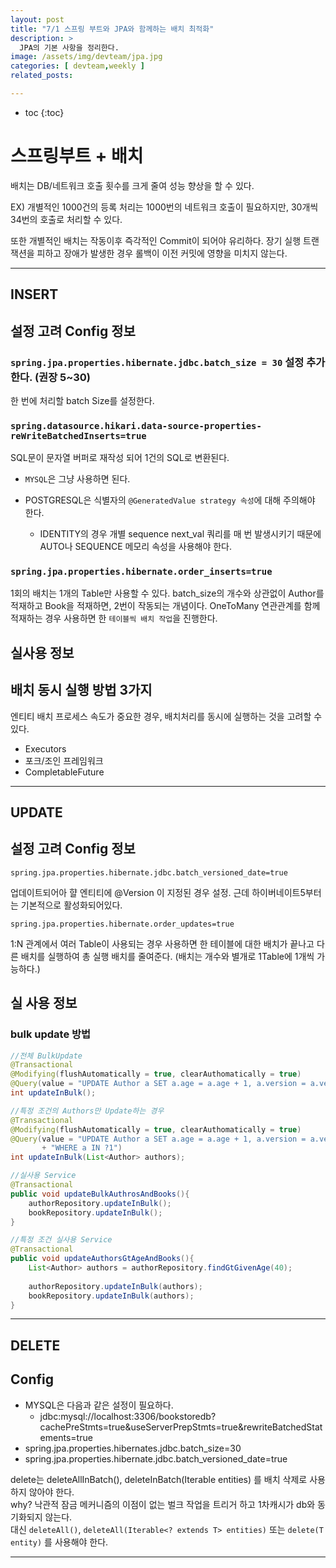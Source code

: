 ```yaml
---
layout: post
title: "7/1 스프링 부트와 JPA와 함께하는 배치 최적화"
description: >
  JPA의 기본 사항을 정리한다.
image: /assets/img/devteam/jpa.jpg
categories: [ devteam,weekly ]
related_posts:

---
```


* toc
{:toc}

# 스프링부트 + 배치

배치는 DB/네트워크 호출 횟수를 크게 줄여 성능 향상을 할 수 있다.

EX) 개별적인 1000건의 등록 처리는 1000번의 네트워크 호출이 필요하지만, 30개씩 34번의 호출로 처리할 수 있다.

 또한 개별적인 배치는 작동이후 즉각적인 Commit이 되어야 유리하다. 장기 실행 트랜잭션을 피하고 장애가 발생한 경우 롤백이 이전 커밋에 영향을 미치지 않는다. 

---

## INSERT 

## 설정 고려 Config 정보

### `spring.jpa.properties.hibernate.jdbc.batch_size = 30` 설정 추가한다.  (권장 5~30)

한 번에 처리할 batch Size를 설정한다.



### `spring.datasource.hikari.data-source-properties-reWriteBatchedInserts=true`

SQL문이 문자열 버퍼로 재작성 되어 1건의 SQL로 변환된다.

- `MYSQL`은 그냥 사용하면 된다.

- POSTGRESQL은 식별자의 `@GeneratedValue strategy 속성`에 대해 주의해야 한다.
  - IDENTITY의 경우 개별 sequence next_val 쿼리를 매 번 발생시키기 때문에 AUTO나 SEQUENCE 메모리 속성을 사용해야 한다.



### `spring.jpa.properties.hibernate.order_inserts=true`

1회의 배치는 1개의 Table만 사용할 수 있다. batch_size의 개수와 상관없이 Author를 적재하고 Book을 적재하면, 2번이 작동되는 개념이다. OneToMany 연관관계를 함께 적재하는 경우 사용하면 한 `테이블씩 배치 작업`을 진행한다.



## 실사용 정보

## 배치 동시 실행 방법 3가지

엔티티 배치 프로세스 속도가 중요한 경우, 배치처리를 동시에 실행하는 것을 고려할 수 있다.



* Executors
* 포크/조인 프레임워크
* CompletableFuture

---

## UPDATE 

## 설정 고려 Config 정보

`spring.jpa.properties.hibernate.jdbc.batch_versioned_date=true`

업데이트되어아 햘 엔티티에 @Version 이 지정된 경우 설정. 근데 하이버네이트5부터는 기본적으로 활성화되어있다.

`spring.jpa.properties.hibernate.order_updates=true`

1:N 관계에서 여러 Table이 사용되는 경우 사용하면 한 테이블에 대한 배치가 끝나고 다른 배치를 실행하여 총 실행 배치를 줄여준다. (배치는 개수와 별개로 1Table에 1개씩 가능하다.)



## 실 사용 정보

### bulk update 방법

~~~java
//전체 BulkUpdate
@Transactional
@Modifying(flushAutomatically = true, clearAuthomatically = true)
@Query(value = "UPDATE Author a SET a.age = a.age + 1, a.version = a.version")//version을 명시적으로 증가시킨다.
int updateInBulk();

//특정 조건의 Authors만 Update하는 경우
@Transactional
@Modifying(flushAutomatically = true, clearAuthomatically = true)
@Query(value = "UPDATE Author a SET a.age = a.age + 1, a.version = a.version"
       + "WHERE a IN ?1")
int updateInBulk(List<Author> authors);

~~~



~~~java
//실사용 Service
@Transactional
public void updateBulkAuthrosAndBooks(){
    authorRepository.updateInBulk();
    bookRepository.updateInBulk();
}

//특정 조건 실사용 Service
@Transactional
public void updateAuthorsGtAgeAndBooks(){
    List<Author> authors = authorRepository.findGtGivenAge(40);
    
    authorRepository.updateInBulk(authors);
    bookRepository.updateInBulk(authors);
}
~~~



---

## DELETE

## Config

* MYSQL은 다음과 같은 설정이 필요하다. 
  * jdbc:mysql://localhost:3306/bookstoredb?cachePreStmts=true&useServerPrepStmts=true&rewriteBatchedStatements=true
* spring.jpa.properties.hibernates.jdbc.batch_size=30
* spring.jpa.properties.hibernate.jdbc.batch_versioned_date=true


delete는 deleteAllInBatch(), deleteInBatch(Iterable<T> entities) 를 배치 삭제로 사용하지 않아야 한다.<br>
why? 낙관적 잠금 메커니즘의 이점이 없는 벌크 작업을 트리거 하고 1차캐시가 db와 동기화되지 않는다.<br>
대신 `deleteAll()`, `deleteAll(Iterable<? extends T> entities)` 또는 `delete(T entity)` 를 사용해야 한다. 



---




